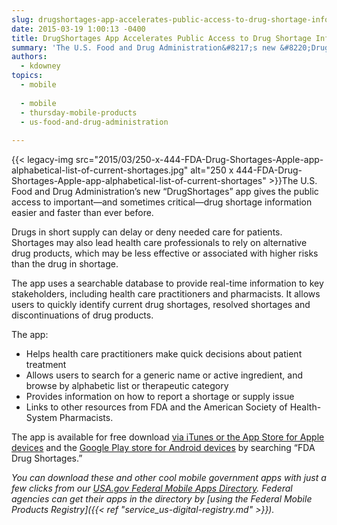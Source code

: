 ```yaml
---
slug: drugshortages-app-accelerates-public-access-to-drug-shortage-information
date: 2015-03-19 1:00:13 -0400
title: DrugShortages App Accelerates Public Access to Drug Shortage Information
summary: 'The U.S. Food and Drug Administration&#8217;s new &#8220;DrugShortages&#8221; app gives the public access to important&mdash;and sometimes critical&mdash;drug shortage information easier and faster than ever before. Drugs in short supply can delay or deny needed care for patients. Shortages may also lead health care professionals to rely on alternative drug products,'
authors:
  - kdowney
topics:
  - mobile
  
  - mobile
  - thursday-mobile-products
  - us-food-and-drug-administration
 
---
```


{{< legacy-img src="2015/03/250-x-444-FDA-Drug-Shortages-Apple-app-alphabetical-list-of-current-shortages.jpg" alt="250 x 444-FDA-Drug-Shortages-Apple-app-alphabetical-list-of-current-shortages" >}}The U.S. Food and Drug Administration&#8217;s new &#8220;DrugShortages&#8221; app gives the public access to important—and sometimes critical—drug shortage information easier and faster than ever before.

Drugs in short supply can delay or deny needed care for patients. Shortages may also lead health care professionals to rely on alternative drug products, which may be less effective or associated with higher risks than the drug in shortage.

The app uses a searchable database to provide real-time information to key stakeholders, including health care practitioners and pharmacists. It allows users to quickly identify current drug shortages, resolved shortages and discontinuations of drug products.

The app:

  * Helps health care practitioners make quick decisions about patient treatment
  * Allows users to search for a generic name or active ingredient, and browse by alphabetic list or therapeutic category
  * Provides information on how to report a shortage or supply issue
  * Links to other resources from FDA and the American Society of Health-System Pharmacists.

The app is available for free download [via iTunes or the App Store for Apple devices](https://itunes.apple.com/WebObjects/MZStore.woa/wa/viewSoftware?id=944986401&mt=8) and the [Google Play store for Android devices](https://play.google.com/store/apps/details?id=gov.fda.drugshortages) by searching “FDA Drug Shortages.”

_You can download these and other cool mobile government apps with just a few clicks from our [USA.gov Federal Mobile Apps Directory](http://www.usa.gov/mobileapps.shtml). Federal agencies can get their apps in the directory by [using the Federal Mobile Products Registry]({{< ref "service_us-digital-registry.md" >}})._